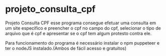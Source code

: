 # projeto_consulta_cpf

Projeto Consulta CPF
esse programa consegue efetuar uma consulta em um site especifico e preencher o cpf no campo do cpf, selecionar o tipo de arquivo que é cpf e apresentar se o cpf
tem algum protesto contra ele.

Para funcionamento do programa é necessário instalar  o npm puppeteer e ter o nodeJS instalado.(Ambos de fácil acesso e gratuitos)
